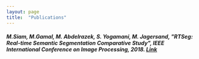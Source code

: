 ```yaml
---
layout: page
title:  "Publications"
---
```

##### M.Siam, **M.Gamal**, M. Abdelrazek, S. Yogamani, M. Jagersand, "RTSeg: Real-time Semantic Segmentation Comparative Study", IEEE International Conference on Image Processing, 2018. [Link](https://arxiv.org/abs/1803.02758)



